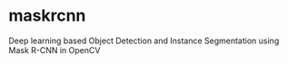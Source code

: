 # maskrcnn
Deep learning based Object Detection and Instance Segmentation using Mask R-CNN in OpenCV
